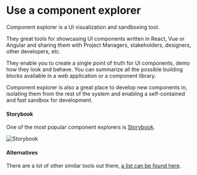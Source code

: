 # Use a component explorer

Component explorer is a UI visualization and sandboxing tool.

They great tools for showcasing UI components written in React, Vue or Angular and sharing them with Project Managers, stakeholders, designers, other developers, etc.

They enable you to create a single point of truth for UI components, demo how they look and behave. You can summarize all the possible building blocks available in a web application or a component library.

Component explorer is also a great place to develop new components in, isolating them from the rest of the system and enabling a self-contained and fast sandbox for development.

#### Storybook

One of the most popular component explorers is [Storybook](https://storybook.js.org/).

![Storybook](https://storybook.js.org/docs/static/screenshot-9f029fae5a437263c89b0ca7e7ca6603-0c959.png)


#### Alternatives

There are a lot of other similar tools out there, [a list can be found here](https://react-styleguidist.js.org/docs/cookbook.html#are-there-any-other-projects-like-this).


